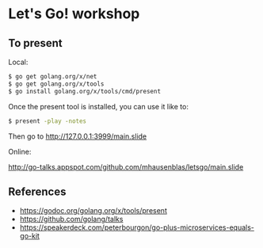 # Let's Go! workshop

## To present

Local:

```bash
$ go get golang.org/x/net
$ go get golang.org/x/tools
$ go install golang.org/x/tools/cmd/present
```

Once the present tool is installed, you can use it like to:

```bash
$ present -play -notes
```

Then go to http://127.0.0.1:3999/main.slide


Online:

http://go-talks.appspot.com/github.com/mhausenblas/letsgo/main.slide


## References

- https://godoc.org/golang.org/x/tools/present
- https://github.com/golang/talks
- https://speakerdeck.com/peterbourgon/go-plus-microservices-equals-go-kit
